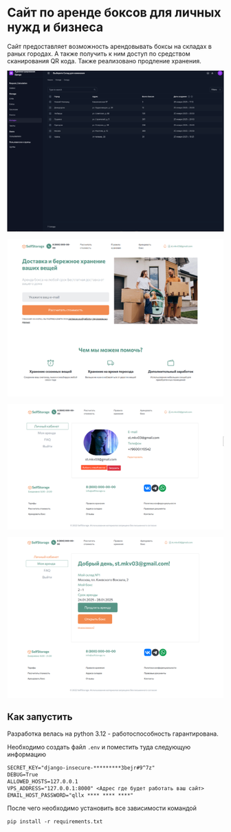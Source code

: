 # Сайт по аренде боксов для личных нужд и бизнеса

Сайт предоставляет возможность арендовывать боксы на складах в раных городах. А также получить к ним доступ по средством сканирования QR кода. Также реализовано продление хранения.

![1737961121262](image/README/1737961121262.png)

![1737809157746](image/README/1737809157746.png)

![1737809169566](image/README/1737809169566.png)

![1737809188735](image/README/1737809188735.png)

## Как запустить

Разработка велась на python 3.12 - работоспособность гарантирована.

Необходимо создать файл `.env` и поместить туда следующую информацию

```
SECRET_KEY="django-insecure-*********3bejr#9^7z"
DEBUG=True
ALLOWED_HOSTS=127.0.0.1
VPS_ADDRESS="127.0.0.1:8000" <Адрес где будет работать ваш сайт>
EMAIL_HOST_PASSWORD="qllx **** **** ****"

```

После чего необходимо установить все зависимости командой

```
pip install -r requirements.txt
```
